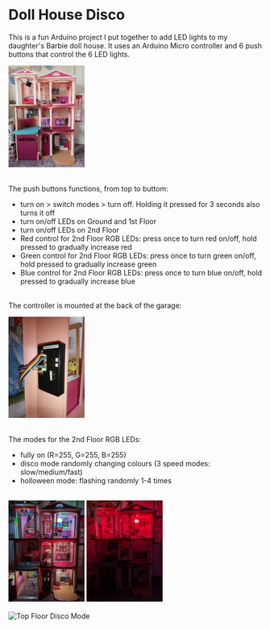 # **Doll House Disco**

This is a fun Arduino project I put together to add LED lights to my daughter's Barbie doll house.
It uses an Arduino Micro controller and 6 push buttons that control the 6 LED lights.

<img src="./img/DHD2.jpg" alt="Barbie Doll House" width="30%" />
<br><br>

The push buttons functions, from top to buttom:
- turn on > switch modes > turn off. Holding it pressed for 3 seconds also turns it off
- turn on/off LEDs on Ground and 1st Floor
- turn on/off LEDs on 2nd Floor
- Red control for 2nd Floor RGB LEDs: press once to turn red on/off, hold pressed to gradually increase red
- Green control for 2nd Floor RGB LEDs: press once to turn green on/off, hold pressed to gradually increase green
- Blue control for 2nd Floor RGB LEDs: press once to turn blue on/off, hold pressed to gradually increase blue
<br><br>

The controller is mounted at the back of the garage:

<img src="./img/DHD1.jpg" alt="Doll House Disco Controls" width="30%" />
<br><br>

The modes for the 2nd Floor RGB LEDs:
- fully on (R=255, G=255, B=255)
- disco mode randomly changing colours (3 speed modes: slow/medium/fast)
- holloween mode: flashing randomly 1-4 times
<br><br>

<img src="./img/DHD3.jpg" alt="All LEDs on" width="30%" />
<img src="./img/DHD4.jpg" alt="Top Floor RGB LEDs on red only" width="30%" />
<br><br>

<img src="./img/DHD5.gif" alt="Top Floor Disco Mode" width="30%" />